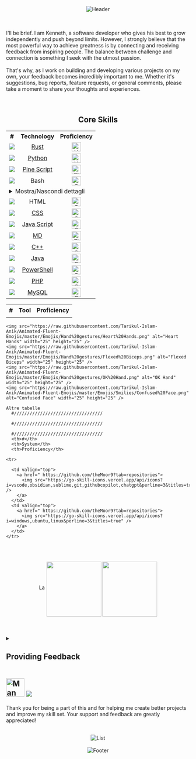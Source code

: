 
<div align="center">  
  <img src="https://capsule-render.vercel.app/api?type=waving&height=150&color=gradient&customColorList=24,22,25,30&text=🖐️%20Ciao,%20Welcome%20to%20My%20GitHub!&reversal=false&fontSize=29&textBg=false&animation=fadeIn&section=header&fontAlignY=30" alt="Header" style="max-width: auto; height: auto;"> 
</div>

<br><br>
I'll be brief. I am Kenneth, a software developer who gives his best to grow independently and push beyond limits. However, I strongly believe that the most powerful way to achieve greatness is by connecting and receiving feedback from inspiring people. The balance between challenge and connection is something I seek with the utmost passion.
<br><br>
That's why, as I work on building and developing various projects on my own, your feedback becomes incredibly important to me. Whether it's suggestions, bug reports, feature requests, or general comments, please take a moment to share your thoughts and experiences.
<br><br><br>

<div align="center">
  <p>
    <h2> Core Skills </h2>
  </p>
  <table style="margin: auto;">
    <tr>
      <th>#</th>
      <th>Technology</th>
      <th>Proficiency</th>
    </tr>
    <tr>
      <td>
        <div align="center">
          <a href="https://www.rust-lang.org/">
            <img src="https://go-skill-icons.vercel.app/api/icons?i=rust&titles=true" />
          </a>
        </div>
      </td>
      <td>
        <div align="center">
          <a href="https://www.rust-lang.org/">
            Rust
          </a>
        </div>
      </td>
      <td>
        <div align="center">
          <a href="https://www.rust-lang.org/">
            <img src="https://raw.githubusercontent.com/Tarikul-Islam-Anik/Animated-Fluent-Emojis/master/Emojis/Hand%20gestures/Heart%20Hands.png" alt="Heart Hands" width="25" height="25" />
          </a>
        </div>
      </td>
    </tr>
    <tr>
      <td>
        <div align="center">
          <a href="https://www.python.org/about/quotes/">
            <img src="https://go-skill-icons.vercel.app/api/icons?i=py&titles=true" />
          </a>
        </div>
      </td>
      <td>
        <div align="center">
          <a href="https://www.python.org/about/quotes/">
            Python
          </a>
        </div>
      </td>
      <td>
        <div align="center">
          <a href="https://www.python.org/about/quotes/s">
            <img src="https://raw.githubusercontent.com/Tarikul-Islam-Anik/Animated-Fluent-Emojis/master/Emojis/Hand%20gestures/Heart%20Hands.png" alt="Heart Hands" width="25" height="25" />
          </a>
        </div>
    </tr>
    <tr>
      <td>
        <div align="center">
          <a href="https://www.tradingview.com/support/solutions/43000561836-what-is-pine-script/">
            <img src="https://go-skill-icons.vercel.app/api/icons?i=pinescript&titles=true" />
          </a>
        </div>
      </td>
      <td>
        <div align="center">
          <a href="https://www.tradingview.com/support/solutions/43000561836-what-is-pine-script/">
            Pine Script
          </a>
        </div>
      </td>
      <td>
        <div align="center">
          <a href="https://www.tradingview.com/support/solutions/43000561836-what-is-pine-script/">
            <img src="https://raw.githubusercontent.com/Tarikul-Islam-Anik/Animated-Fluent-Emojis/master/Emojis/Hand%20gestures/Flexed%20Biceps.png" alt="Flexed Biceps" width="25" height="25" />
          </a>
        </div>
    </tr>
    <tr>
      <td>
        <div align="center">
          <a href="https://github.com/theMoor9?tab=repositories">
            <img src="https://go-skill-icons.vercel.app/api/icons?i=bash&titles=true" />
          </a>
        </div>
      </td>
      <td>
        <div align="center">
          Bash
        </div>
      </td>
      <td>
        <div align="center">
          <a href="https://github.com/theMoor9?tab=repositories">
            <img src="https://raw.githubusercontent.com/Tarikul-Islam-Anik/Animated-Fluent-Emojis/master/Emojis/Hand%20gestures/OK%20Hand.png" alt="OK Hand" width="25" height="25" />
          </a>
        </div>
    </tr>
    <tr>
    <td colspan="3">
      <details>
        <summary>Mostra/Nascondi dettagli</summary>
    <tr>
      <td>
        <div align="center">
          <a href="https://github.com/theMoor9?tab=repositories">
            <img src="https://go-skill-icons.vercel.app/api/icons?i=html&titles=true" />
          </a>
        </div>
      </td>
      <td>
        <div align="center">
          HTML
        </div>
      </td>
      <td>
        <div align="center">
          <a href="https://github.com/theMoor9?tab=repositories">
            <img src="https://raw.githubusercontent.com/Tarikul-Islam-Anik/Animated-Fluent-Emojis/master/Emojis/Hand%20gestures/OK%20Hand.png" alt="OK Hand" width="25" height="25" />
          </a>
        </div>
    </tr>
    <tr>
      <td>
        <div align="center">
          <a href="https://github.com/theMoor9?tab=repositories">
            <img src="https://go-skill-icons.vercel.app/api/icons?i=css&titles=true" />
          </a>
        </div>
      </td>
      <td>
        <div align="center">
          <a href="https://github.com/theMoor9?tab=repositories">
            CSS
          </a>
        </div>
      </td>
      <td>
        <div align="center">
          <a href="https://github.com/theMoor9?tab=repositories">
            <img src="https://raw.githubusercontent.com/Tarikul-Islam-Anik/Animated-Fluent-Emojis/master/Emojis/Hand%20gestures/OK%20Hand.png" alt="OK Hand" width="25" height="25" />
          </a>
        </div>
    </tr>
    <tr>
      <td>
        <div align="center">
          <a href="https://github.com/theMoor9?tab=repositories">
            <img src="https://go-skill-icons.vercel.app/api/icons?i=js&titles=true" />
          </a>
        </div>
      </td>
      <td>
        <div align="center">
          <a href="https://github.com/theMoor9?tab=repositories">
            Java Script
          </a>
        </div>
      </td>
      <td>
        <div align="center">
          <a href="https://github.com/theMoor9?tab=repositories">
            <img src="https://raw.githubusercontent.com/Tarikul-Islam-Anik/Animated-Fluent-Emojis/master/Emojis/Smilies/Confused%20Face.png" alt="Confused Face" width="25" height="25" />
          </a>
        </div>
    </tr>
    <tr>
      <td>
        <div align="center">
          <a href="https://github.com/theMoor9?tab=repositories">
            <img src="https://go-skill-icons.vercel.app/api/icons?i=md&titles=true" />
          </a>
        </div>
      </td>
      <td>
        <div align="center">
          <a href="https://github.com/theMoor9?tab=repositories">
            MD
          </a>
        </div>
      </td>
      <td>
        <div align="center">
          <a href="https://github.com/theMoor9?tab=repositories">
            <img src="https://raw.githubusercontent.com/Tarikul-Islam-Anik/Animated-Fluent-Emojis/master/Emojis/Hand%20gestures/Flexed%20Biceps.png" alt="Flexed Biceps" width="25" height="25" />
          </a>
        </div>
    </tr>
    <tr>
      <td>
        <div align="center">
          <a href="https://github.com/theMoor9?tab=repositories">
            <img src="https://go-skill-icons.vercel.app/api/icons?i=cpp&titles=true" />
          </a>
        </div>
      </td>
      <td>
        <div align="center">
          <a href="https://github.com/theMoor9?tab=repositories">
            C++
          </a>
        </div>
      </td>
      <td>
        <div align="center">
          <a href="https://github.com/theMoor9?tab=repositories">
            <img src="https://raw.githubusercontent.com/Tarikul-Islam-Anik/Animated-Fluent-Emojis/master/Emojis/Hand%20gestures/OK%20Hand.png" alt="OK Hand" width="25" height="25" />
          </a>
        </div>
    </tr>
    <tr>
      <td>
        <div align="center">
          <a href="https://github.com/theMoor9?tab=repositories">
            <img src="https://go-skill-icons.vercel.app/api/icons?i=java&titles=true" />
          </a>
        </div>
      </td>
      <td>
        <div align="center">
          <a href="https://github.com/theMoor9?tab=repositories">
            Java
          </a>
        </div>
      </td>
      <td>
        <div align="center">
          <a href="https://github.com/theMoor9?tab=repositories">
            <img src="https://raw.githubusercontent.com/Tarikul-Islam-Anik/Animated-Fluent-Emojis/master/Emojis/Hand%20gestures/OK%20Hand.png" alt="OK Hand" width="25" height="25" />
          </a>
        </div>
    </tr>
    <tr>
      <td>
        <div align="center">
          <a href="https://github.com/theMoor9?tab=repositories">
            <img src="https://go-skill-icons.vercel.app/api/icons?i=powershell&titles=true" />
          </a>
        </div>
      </td>
      <td>
        <div align="center">
          <a href="https://github.com/theMoor9?tab=repositories">
            PowerShell
          </a>
        </div>
      </td>
      <td>
        <div align="center">
          <a href="https://github.com/theMoor9?tab=repositories">
            <img src="https://raw.githubusercontent.com/Tarikul-Islam-Anik/Animated-Fluent-Emojis/master/Emojis/Hand%20gestures/OK%20Hand.png" alt="OK Hand" width="25" height="25" />
          </a>
        </div>
    </tr>
    <tr>
      <td>
        <div align="center">
          <a href="https://github.com/theMoor9?tab=repositories">
            <img src="https://go-skill-icons.vercel.app/api/icons?i=php&titles=true" />
          </a>
        </div>
      </td>
      <td>
        <div align="center">
          <a href="https://github.com/theMoor9?tab=repositories">
            PHP
          </a>
        </div>
      </td>
      <td>
        <div align="center">
          <a href="https://github.com/theMoor9?tab=repositories">
            <img src="https://raw.githubusercontent.com/Tarikul-Islam-Anik/Animated-Fluent-Emojis/master/Emojis/Smilies/Confused%20Face.png" alt="Confused Face" width="25" height="25" />
          </a>
        </div>
    </tr>
    <tr>
      <td>
        <div align="center">
          <a href="https://github.com/theMoor9?tab=repositories">
            <img src="https://go-skill-icons.vercel.app/api/icons?i=mysql&titles=true" />
          </a>
        </div>
      </td>
      <td>
        <div align="center">
          <a href="https://github.com/theMoor9?tab=repositories">
            MySQL
          </a>
        </div>
      </td>
      <td>
        <div align="center">
          <a href="https://github.com/theMoor9?tab=repositories">
            <img src="https://raw.githubusercontent.com/Tarikul-Islam-Anik/Animated-Fluent-Emojis/master/Emojis/Smilies/Confused%20Face.png" alt="Confused Face" width="25" height="25" />
          </a>
        </div>
    </tr>
    </details>
    </td>
  </tr>
  </table>
</div>

<div align=""center>
  <table>
      <th>#</th>
      <th>Tool</th>
      <th>Proficiency</th>
      <tr>
        <td>
        </td>
        <td>
        </td>
        <td>
        </td>
      </tr>
      
  </table>
</div>
<div align=""center>

    <img src="https://raw.githubusercontent.com/Tarikul-Islam-Anik/Animated-Fluent-Emojis/master/Emojis/Hand%20gestures/Heart%20Hands.png" alt="Heart Hands" width="25" height="25" />
    <img src="https://raw.githubusercontent.com/Tarikul-Islam-Anik/Animated-Fluent-Emojis/master/Emojis/Hand%20gestures/Flexed%20Biceps.png" alt="Flexed Biceps" width="25" height="25" />
    <img src="https://raw.githubusercontent.com/Tarikul-Islam-Anik/Animated-Fluent-Emojis/master/Emojis/Hand%20gestures/OK%20Hand.png" alt="OK Hand" width="25" height="25" />
    <img src="https://raw.githubusercontent.com/Tarikul-Islam-Anik/Animated-Fluent-Emojis/master/Emojis/Smilies/Confused%20Face.png" alt="Confused Face" width="25" height="25" />

    Altre tabelle
      #//////////////////////////////////
      
      #//////////////////////////////////
      
      #//////////////////////////////////
      <th>#</th>
      <th>System</th>
      <th>Proficiency</th>
      
    <tr>
      
      <td valign="top">
        <a href=" https://github.com/theMoor9?tab=repositories">
          <img src="https://go-skill-icons.vercel.app/api/icons?i=vscode,obsidian,sublime,git,githubcopilot,chatgpt&perline=3&titles=true" />
        </a>
      </td>
      <td valign="top">
        <a href=" https://github.com/theMoor9?tab=repositories">
          <img src="https://go-skill-icons.vercel.app/api/icons?i=windows,ubuntu,linux&perline=3&titles=true" />
        </a>
      </td>
    </tr>

    
    
  
<br><br>
<div align="center">
    <img src="https://raw.githubusercontent.com/Tarikul-Islam-Anik/Animated-Fluent-Emojis/master/Emojis/Animals/Lady%20Beetle.png" alt="Lady Beetle" width="17" height="17">
    <img align="center" height=150 src="https://github-readme-stats.vercel.app/api?username=theMoor9&hide=contribs,prs&show_icons=true&rank_icon=github&theme=ocean_dark" />
    <img align="center" height=150 src="https://github-readme-stats.vercel.app/api/top-langs/?username=theMoor9&langs_count=8&layout=compact&theme=ocean_dark" />
</div>
<br><br><br>

<details>
  <summary>
    <h2> Providing Feedback </h2>
  </summary>
  <figure>
    <img src="https://raw.githubusercontent.com/Tarikul-Islam-Anik/Animated-Fluent-Emojis/master/Emojis/Animals/Lady%20Beetle.png" alt="Lady Beetle" width="17" height="17"> <b>Report Bugs</b>: If you encounter any issues, please let me know through the Issues tabs in the respective repositories. Include as much detail as possible to help me understand and fix the problem quickly.
    <br><br>
    <img src="https://raw.githubusercontent.com/Tarikul-Islam-Anik/Animated-Fluent-Emojis/master/Emojis/Hand%20gestures/Brain.png" alt="Brain" width="17" height="17"> <b>Suggest Features</b>: Have an idea for a new feature? Submit a feature request in the Issues tabs of the relevant repositories.
    <br><br>
    <img src="https://raw.githubusercontent.com/Tarikul-Islam-Anik/Animated-Fluent-Emojis/master/Emojis/Hand%20gestures/Index%20Pointing%20Up.png" alt="Index Pointing Up" width="17" height="17"> <b>General Feedback</b>: Any other thoughts or suggestions? Feel free to open a discussion or reach out via the Issues tab.
  </figure>
  <br><br><br>
</details>



## <img src="https://raw.githubusercontent.com/Tarikul-Islam-Anik/Animated-Fluent-Emojis/master/Emojis/People/Man%20Technologist.png" alt="Man Technologist" width="50" height="50"> ![](https://komarev.com/ghpvc/?username=theMoor9&style=plastic&color=70e000&label=All+Time+Profile+Visits)

Thank you for being a part of this and for helping me create better projects and improve my skill set. Your support and feedback are greatly appreciated! 
<br><br>
<div align="center">
  <img src="https://readme-typing-svg.demolab.com?font=Fira+Code&pause=1000&color=4EF729&center=true&vCenter=true&random=true&width=435&lines=Blockchain+Protocols;Artificial+Intelligence;Smart+Solutions;Coding;Computer+Programming;Software+Engineering" alt="List" style="max-width: auto; height: auto;">
</div>
<br>
<div align="center">  
  <img src="https://capsule-render.vercel.app/api?type=waving&height=150&color=gradient&customColorList=24,22,25,30&reversal=false&fontSize=30&textBg=false&animation=fadeIn&section=footer&fontAlignY=30" alt="Footer" style="max-width: auto; height: auto;"> 
</div>
